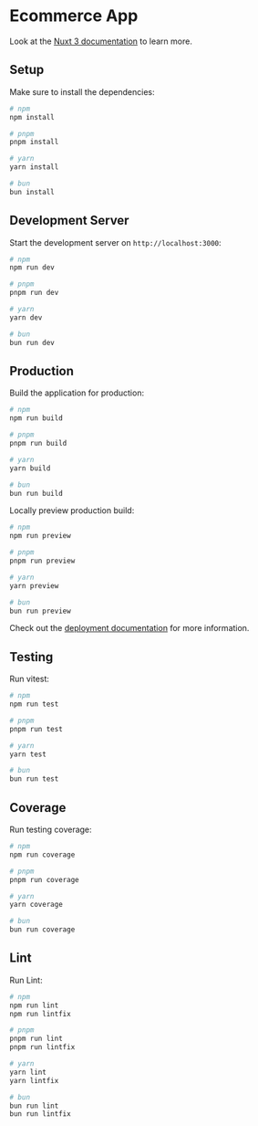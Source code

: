 # Ecommerce App

Look at the [Nuxt 3 documentation](https://nuxt.com/docs/getting-started/introduction) to learn more.

## Setup

Make sure to install the dependencies:

```bash
# npm
npm install

# pnpm
pnpm install

# yarn
yarn install

# bun
bun install
```

## Development Server

Start the development server on `http://localhost:3000`:

```bash
# npm
npm run dev

# pnpm
pnpm run dev

# yarn
yarn dev

# bun
bun run dev
```

## Production

Build the application for production:

```bash
# npm
npm run build

# pnpm
pnpm run build

# yarn
yarn build

# bun
bun run build
```

Locally preview production build:

```bash
# npm
npm run preview

# pnpm
pnpm run preview

# yarn
yarn preview

# bun
bun run preview
```

Check out the [deployment documentation](https://nuxt.com/docs/getting-started/deployment) for more information.

## Testing

Run vitest:

```bash
# npm
npm run test

# pnpm
pnpm run test

# yarn
yarn test

# bun
bun run test
```

## Coverage

Run testing coverage:

```bash
# npm
npm run coverage

# pnpm
pnpm run coverage

# yarn
yarn coverage

# bun
bun run coverage
```

## Lint

Run Lint:

```bash
# npm
npm run lint
npm run lintfix

# pnpm
pnpm run lint
pnpm run lintfix

# yarn
yarn lint
yarn lintfix

# bun
bun run lint
bun run lintfix
```
